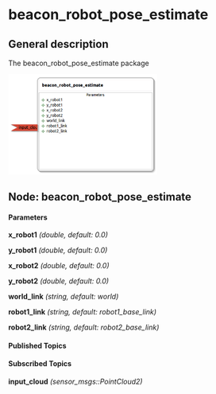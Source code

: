 beacon_robot_pose_estimate
====================

General description
---------------------
The beacon_robot_pose_estimate package

<img src="./model/beacon_robot_pose_estimate.png" width="300px" />

Node: beacon_robot_pose_estimate
---------------------
#### Parameters
**x_robot1** *(double, default: 0.0)*
<!--- protected region x_robot1 on begin -->
<!--- protected region x_robot1 end -->

**y_robot1** *(double, default: 0.0)*
<!--- protected region y_robot1 on begin -->
<!--- protected region y_robot1 end -->

**x_robot2** *(double, default: 0.0)*
<!--- protected region x_robot2 on begin -->
<!--- protected region x_robot2 end -->

**y_robot2** *(double, default: 0.0)*
<!--- protected region y_robot2 on begin -->
<!--- protected region y_robot2 end -->

**world_link** *(string, default: world)*
<!--- protected region world_link on begin -->
<!--- protected region world_link end -->

**robot1_link** *(string, default: robot1_base_link)*
<!--- protected region robot1_link on begin -->
<!--- protected region robot1_link end -->

**robot2_link** *(string, default: robot2_base_link)*
<!--- protected region robot2_link on begin -->
<!--- protected region robot2_link end -->


#### Published Topics

#### Subscribed Topics
**input_cloud** *(sensor_msgs::PointCloud2)*   
<!--- protected region input_cloud on begin -->
<!--- protected region input_cloud end -->



